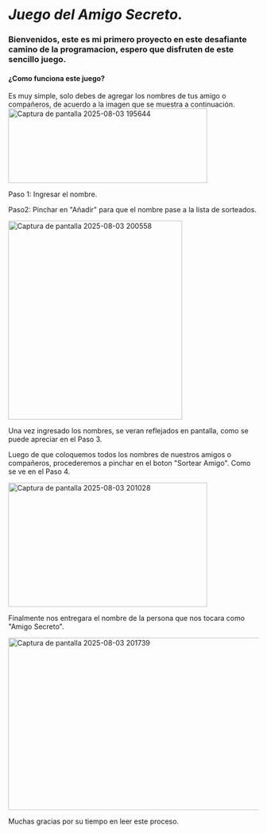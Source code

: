 _<h1>Juego del Amigo Secreto.</h1>_

<h3>Bienvenidos, este es mi primero proyecto en este desafiante camino de la programacion, espero que disfruten de este sencillo juego.</h3>

<h4>¿Como funciona este juego?</h4>
Es muy simple, solo debes de agregar los nombres de tus amigo o compañeros, de acuerdo a la imagen que se muestra a continuación.
<img width="400" height="150" alt="Captura de pantalla 2025-08-03 195644" src="https://github.com/user-attachments/assets/b4d8444c-da72-46c5-8724-a9f2fc59cac7" />  

Paso 1: Ingresar el nombre.

Paso2: Pinchar en "Añadir" para que el nombre pase a la lista de sorteados.

<img width="350" height="400" alt="Captura de pantalla 2025-08-03 200558" src="https://github.com/user-attachments/assets/059f1e6b-aab3-4c0c-90f6-10e55ea63cdf" />

Una vez ingresado los nombres, se veran reflejados en pantalla, como se puede apreciar en el Paso 3.

Luego de que coloquemos todos los nombres de nuestros amigos o compañeros, procederemos a pinchar en el boton "Sortear Amigo". Como se ve en el Paso 4.

<img width="400" height="250" alt="Captura de pantalla 2025-08-03 201028" src="https://github.com/user-attachments/assets/44005b46-43be-45b9-8426-d9c80ac82476" />

Finalmente nos entregara el nombre de la persona que nos tocara como "Amigo Secreto".

<img width="681" height="347" alt="Captura de pantalla 2025-08-03 201739" src="https://github.com/user-attachments/assets/887df663-ef52-46b4-aac7-0be7d2bb6702" />

Muchas gracias por su tiempo en leer este proceso.
